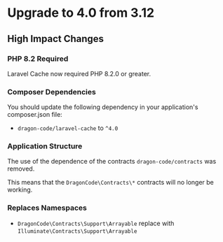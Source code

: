 # Upgrade to 4.0 from 3.12

## High Impact Changes

### PHP 8.2 Required

Laravel Cache now required PHP 8.2.0 or greater.

### Composer Dependencies

You should update the following dependency in your application's composer.json file:

- `dragon-code/laravel-cache` to `^4.0`

### Application Structure

The use of the dependence of the contracts `dragon-code/contracts` was removed.

This means that the `DragonCode\Contracts\*` contracts will no longer be working.

### Replaces Namespaces

- `DragonCode\Contracts\Support\Arrayable` replace with `Illuminate\Contracts\Support\Arrayable`
